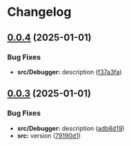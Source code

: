 # Changelog

## [0.0.4](https://github.com/Mooling0602/MSyncSubpacks/compare/msync_debugger-v0.0.3...msync_debugger-v0.0.4) (2025-01-01)


### Bug Fixes

* **src/Debugger:** description ([f37a3fa](https://github.com/Mooling0602/MSyncSubpacks/commit/f37a3fad1e3931f42f6edccbe06768276cd0c952))

## [0.0.3](https://github.com/Mooling0602/MSyncSubpacks/compare/msync_debugger-v0.0.2...msync_debugger-v0.0.3) (2025-01-01)


### Bug Fixes

* **src/Debugger:** description ([adb8d19](https://github.com/Mooling0602/MSyncSubpacks/commit/adb8d19a15f718de309060c385b5d98257b6e4b1))
* **src:** version ([79190d1](https://github.com/Mooling0602/MSyncSubpacks/commit/79190d141e66579a076c80e970e3c69d67488744))
